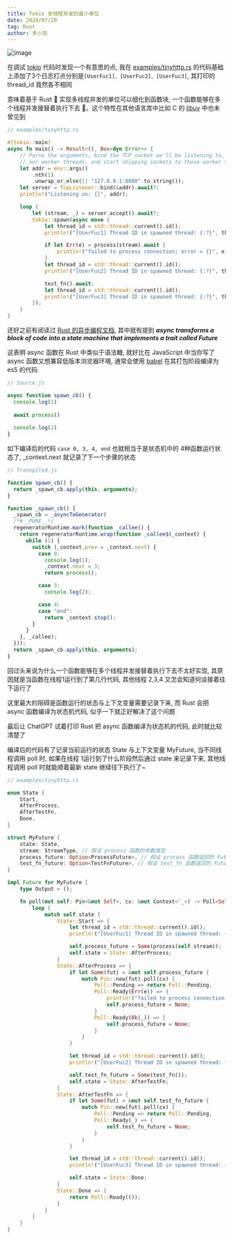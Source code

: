 ```yaml
---
title: Tokio 多线程并发的最小单位
date: 2024/07/20
tag: Rust
author: 多小凯
---
```


![image](https://github.com/user-attachments/assets/0b3a3ff8-0c53-483f-9cbd-68ec960a0b7c)

在调试 [tokio](https://github.com/tokio-rs/tokio) 代码时发现一个有意思的点, 我在 [examples/tinyhttp.rs](https://github.com/tokio-rs/tokio/blob/master/examples/tinyhttp.rs) 的代码基础上添加了3个日志打点分别是`[UserFuc1]、[UserFuc2]、[UserFuc3]`, 其打印的 thread_id 竟然各不相同

意味着基于 Rust 🦀️ 实现多线程并发的单位可以细化到函数块, 一个函数能够在多个线程并发接替着执行下去 🤔️。这个特性在其他语言库中比如 C 的 [libuv](https://github.com/libuv/libuv) 中也未曾见到

```rust
// examples/tinyhttp.rs

#[tokio::main]
async fn main() -> Result<(), Box<dyn Error>> {
    // Parse the arguments, bind the TCP socket we'll be listening to, spin up
    // our worker threads, and start shipping sockets to those worker threads.
    let addr = env::args()
        .nth(1)
        .unwrap_or_else(|| "127.0.0.1:8080".to_string());
    let server = TcpListener::bind(&addr).await?;
    println!("Listening on: {}", addr);

    loop {
        let (stream, _) = server.accept().await?;
        tokio::spawn(async move {
            let thread_id = std::thread::current().id();
            println!("[UserFuc1] Thread ID in spawned thread: {:?}", thread_id);

            if let Err(e) = process(stream).await {
                println!("failed to process connection; error = {}", e);
            }
            let thread_id = std::thread::current().id();
            println!("[UserFuc2] Thread ID in spawned thread: {:?}", thread_id);

            test_fn().await;
            let thread_id = std::thread::current().id();
            println!("[UserFuc3] Thread ID in spawned thread: {:?}", thread_id);
        });
    }
}
```
还好之前有阅读过 [Rust 的异步编程文档](https://rust-lang.github.io/async-book/01_getting_started/04_async_await_primer.html), 其中就有提到 ***async transforms a block of code into a state machine that implements a trait called Future***

这表明 async 函数在 Rust 中类似于语法糖, 就好比在 JavaScript 中当你写了 async 函数又想兼容低版本浏览器环境, 通常会使用 [babel](https://github.com/babel/babel) 在其打包阶段编译为 es5 的代码
```js
// Source.js

async function spawn_cb() {
  console.log(1)
  
  await process()
  
  console.log(2)
}
```
如下编译后的代码 `case 0, 3, 4, end` 也就相当于是状态机中的 4种函数运行状态了, _context.next 就记录了下一个步骤的状态

```js
// Transpiled.js

function spawn_cb() {
  return _spawn_cb.apply(this, arguments);
}

function _spawn_cb() {
  _spawn_cb = _asyncToGenerator(
  /*#__PURE__*/
  regeneratorRuntime.mark(function _callee() {
    return regeneratorRuntime.wrap(function _callee$(_context) {
      while (1) {
        switch (_context.prev = _context.next) {
          case 0:
            console.log(1);
            _context.next = 3;
            return process();

          case 3:
            console.log(2);

          case 4:
          case "end":
            return _context.stop();
        }
      }
    }, _callee);
  }));
  return _spawn_cb.apply(this, arguments);
}
```
回过头来说为什么一个函数能够在多个线程并发接替着执行下去不太好实现, 其原因就是当函数在线程1运行到了第几行代码, 其他线程 2,3,4 又怎会知道何谈接着往下运行了

这里最大的阻碍是函数运行的状态与上下文变量需要记录下来, 而 Rust 会把 async 函数编译为状态机代码, 似乎一下就正好解决了这个问题

最后让 ChatGPT 试着打印 Rust 把 async 函数编译为状态机的代码, 此时就比较清楚了

编译后的代码有了记录当前运行的状态 State 与上下文变量 MyFuture, 当不同线程调用 poll 时, 如果在线程 1运行到了什么阶段然后通过 state 来记录下来, 其他线程调用 poll 时就能顺着最新 state 继续往下执行了~
```rust
// examples/tinyhttp.rs

enum State {
    Start,
    AfterProcess,
    AfterTestFn,
    Done,
}

struct MyFuture {
    state: State,
    stream: StreamType, // 假设 process 函数的参数类型
    process_future: Option<ProcessFuture>, // 假设 process 函数返回的 Future 类型
    test_fn_future: Option<TestFnFuture>, // 假设 test_fn 函数返回的 Future 类型
}

impl Future for MyFuture {
    type Output = ();

    fn poll(mut self: Pin<&mut Self>, cx: &mut Context<'_>) -> Poll<Self::Output> {
        loop {
            match self.state {
                State::Start => {
                    let thread_id = std::thread::current().id();
                    println!("[UserFuc1] Thread ID in spawned thread: {:?}", thread_id);

                    self.process_future = Some(process(self.stream));
                    self.state = State::AfterProcess;
                }
                State::AfterProcess => {
                    if let Some(fut) = &mut self.process_future {
                        match Pin::new(fut).poll(cx) {
                            Poll::Pending => return Poll::Pending,
                            Poll::Ready(Err(e)) => {
                                println!("failed to process connection; error = {}", e);
                                self.process_future = None;
                            }
                            Poll::Ready(Ok(_)) => {
                                self.process_future = None;
                            }
                        }
                    }

                    let thread_id = std::thread::current().id();
                    println!("[UserFuc2] Thread ID in spawned thread: {:?}", thread_id);

                    self.test_fn_future = Some(test_fn());
                    self.state = State::AfterTestFn;
                }
                State::AfterTestFn => {
                    if let Some(fut) = &mut self.test_fn_future {
                        match Pin::new(fut).poll(cx) {
                            Poll::Pending => return Poll::Pending,
                            Poll::Ready(_) => {
                                self.test_fn_future = None;
                            }
                        }
                    }

                    let thread_id = std::thread::current().id();
                    println!("[UserFuc3] Thread ID in spawned thread: {:?}", thread_id);

                    self.state = State::Done;
                }
                State::Done => {
                    return Poll::Ready(());
                }
            }
        }
    }
}
```